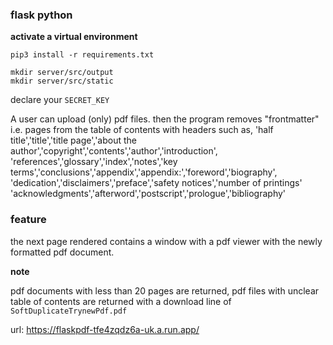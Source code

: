 ### flask python

**activate a virtual environment**

```
pip3 install -r requirements.txt
```
```
mkdir server/src/output
mkdir server/src/static
```
declare your `SECRET_KEY`

A user can upload (only) pdf files. then the program removes
"frontmatter" i.e. pages from the table of contents with headers such as, 'half title','title','title page','about the author','copyright','contents','author','introduction',
'references','glossary','index','notes','key terms','conclusions','appendix','appendix:','foreword','biography',
'dedication','disclaimers','preface','safety notices','number of printings'
'acknowledgments','afterword','postscript','prologue','bibliography'

### feature

the next page rendered contains a window with a pdf viewer with the newly
formatted pdf document.

**note**

pdf documents with less than 20 pages are returned, pdf files with unclear table of contents are 
returned with a download line of `SoftDuplicateTrynewPdf.pdf`

url: https://flaskpdf-tfe4zqdz6a-uk.a.run.app/
